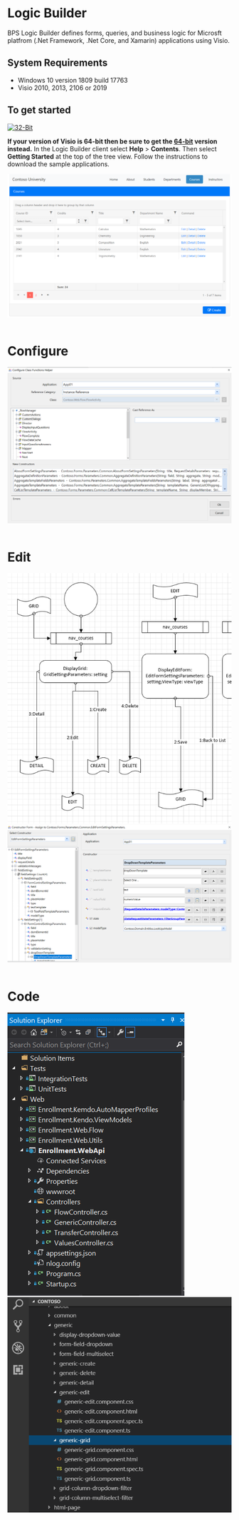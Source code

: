 # Logic Builder
BPS Logic Builder defines forms, queries, and business logic for Microsft platfrom (.Net Framework, .Net Core, and Xamarin) applications using Visio.

## System Requirements
* Windows 10 version 1809 build 17763
* Visio 2010, 2013, 2106 or 2019

## To get started
[![32-Bit](https://assets.windowsphone.com/85864462-9c82-451e-9355-a3d5f874397a/English_get-it-from-MS_InvariantCulture_Default.png)](//www.microsoft.com/store/apps/9NGKP83G750J?ocid=badge)

**If your version of Visio is 64-bit then be sure to get the [64-bit](//www.microsoft.com/store/apps/9PBQ81MNWHLX) version instead.**  In the Logic Builder client select **Help** > **Contents**. Then select **Getting Started** at the top of the tree view.  Follow the instructions to download the sample applications.

![](CoursesGrid.PNG?raw=true)
<br><br>

# Configure
![](ConfigureClassFunctionsHelper.PNG?raw=true)
<br><br>

# Edit
![](Editing.PNG?raw=true)
![](EditFormSettingsBeingEdited.PNG?raw=true)
<br><br>

# Code
![](VS2017.PNG?raw=true)
![](VSCodeProjectExplorer.PNG?raw=true)


